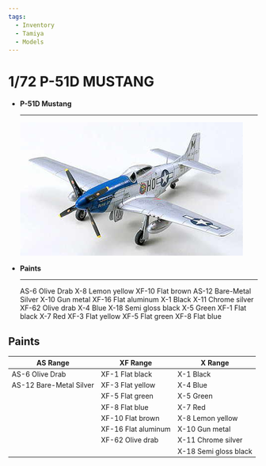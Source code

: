```yaml
---
tags:
  - Inventory
  - Tamiya
  - Models
---
```


# 1/72 P-51D MUSTANG



<div class="grid cards" markdown>

-   __P-51D Mustang__

    ---
    ![P-51D Mustang](../../assets/images/213_rn.jpg)


-   __Paints__

    ---
    AS-6 Olive Drab
    X-8 Lemon yellow
    XF-10 Flat brown
    AS-12 Bare-Metal Silver
    X-10 Gun metal
    XF-16 Flat aluminum
    X-1 Black
    X-11 Chrome silver
    XF-62 Olive drab
    X-4 Blue
    X-18 Semi gloss black
    X-5 Green
    XF-1 Flat black
    X-7 Red
    XF-3 Flat yellow
    XF-5 Flat green
    XF-8 Flat blue

</div>

## Paints


| AS Range              | XF Range               | X Range                |
|-----------------------|------------------------|------------------------|
| AS-6 Olive Drab       | XF-1 Flat black        | X-1 Black              |
| AS-12 Bare-Metal Silver | XF-3 Flat yellow      | X-4 Blue               |
|                       | XF-5 Flat green        | X-5 Green              |
|                       | XF-8 Flat blue         | X-7 Red                |
|                       | XF-10 Flat brown       | X-8 Lemon yellow       |
|                       | XF-16 Flat aluminum    | X-10 Gun metal         |
|                       | XF-62 Olive drab       | X-11 Chrome silver     |
|                       |                        | X-18 Semi gloss black  |



